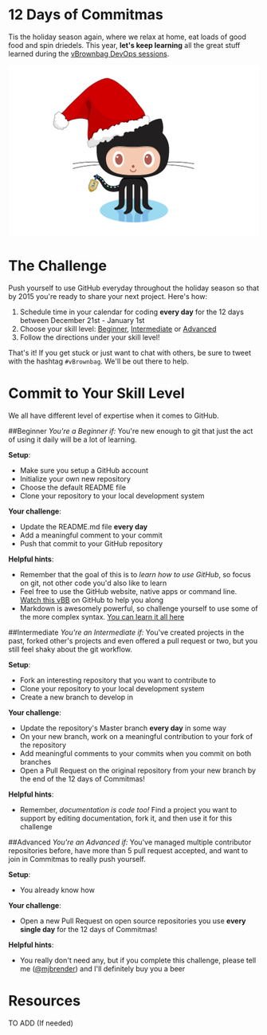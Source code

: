 12 Days of Commitmas
====================

Tis the holiday season again, where we relax at home, eat loads of good food and spin driedels. This year, **let's keep learning** all the great stuff learned during the [vBrownbag DevOps sessions](http://professionalvmware.com/vbrownbag-devops-series/).

![Holiday octocat](octocat/holiday-octocat.png)

The Challenge
==
Push yourself to use GitHub everyday throughout the holiday season so that by 2015 you're ready to share your next project. Here's how: 

1. Schedule time in your calendar for coding **every day** for the 12 days between December 21st - January 1st
2. Choose your skill level: [Beginner](#beginner), [Intermediate](#intermediate) or [Advanced](#advanced)
3. Follow the directions under your skill level!

That's it! If you get stuck or just want to chat with others, be sure to tweet with the hashtag `#vBrownbag`. We'll be out there to help.


Commit to Your Skill Level
==
We all have different level of expertise when it comes to GitHub. 


##Beginner
<a name="beginner"></a>
*You're a Beginner if:* You're new enough to git that just the act of using it daily will be a lot of learning.

**Setup**:
* Make sure you setup a GitHub account 
* Initialize your own new repository
* Choose the default README file
* Clone your repository to your local development system

**Your challenge**:
* Update the README.md file **every day**
* Add a meaningful comment to your commit
* Push that commit to your GitHub repository

**Helpful hints**:
* Remember that the goal of this is to *learn how to use GitHub*, so focus on git, not other code you'd also like to learn
* Feel free to use the GitHub website, native apps or command line. [Watch this vBB](http://neckbeardinfluence.com/technical-quick-hacking-your-way-into-github/) on GitHub to help you along
* Markdown is awesomely powerful, so challenge yourself to use some of the more complex syntax. [You can learn it all here](http://daringfireball.net/projects/markdown/syntax)


##Intermediate
<a name="intermediate"></a>
*You're an Intermediate if:* You've created projects in the past, forked other's projects and even offered a pull request or two, but you still feel shaky about the git workflow.

**Setup**:
* Fork an interesting repository that you want to contribute to
* Clone your repository to your local development system
* Create a new branch to develop in

**Your challenge**:
* Update the repository's Master branch **every day** in some way
* On your new branch, work on a meaningful contribution to your fork of the repository
* Add meaningful comments to your commits when you commit on both branches
* Open a Pull Request on the original repository from your new branch by the end of the 12 days of Commitmas!

**Helpful hints**:
* Remember, *documentation is code too!* Find a project you want to support by editing documentation, fork it, and then use it for this challenge


##Advanced
<a name="advanced"></a>
*You're an Advanced if:* You've managed multiple contributor repositories before, have more than 5 pull request accepted, and want to join in Commitmas to really push yourself.

**Setup**:
* You already know how

**Your challenge**:
* Open a new Pull Request on open source repositories you use **every single day** for the 12 days of Commitmas!

**Helpful hints**:
* You really don't need any, but if you complete this challenge, please tell me ([@mjbrender](http://twitter.com/mjbrender)) and I'll definitely buy you a beer


# Resources

TO ADD (If needed)